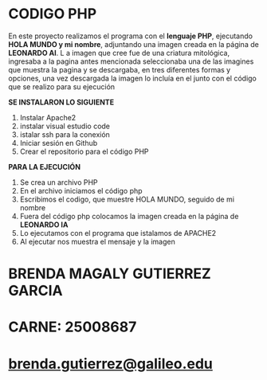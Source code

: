 # CODIGO PHP

En este proyecto realizamos el programa con el **lenguaje PHP**, ejecutando **HOLA MUNDO y mi nombre**, adjuntando una imagen creada en la página de **LEONARDO AI**. L a imagen que cree fue de una criatura mitológica, ingresaba a la pagina antes mencionada seleccionaba una de las imagines que muestra la pagina y se descargaba, en tres diferentes formas y opciones, una vez descargada la imagen lo incluía en el junto con el código que se realizo para su ejecución

**SE INSTALARON LO SIGUIENTE**

1. Instalar Apache2
2. instalar visual estudio code
3. istalar ssh para la conexión
4. Iniciar sesión en Github
5. Crear el repositorio para el código PHP

**PARA LA EJECUCIÓN**

1. Se crea un archivo PHP
2. En el archivo iniciamos el código php
3. Escribimos el codigo, que muestre HOLA MUNDO, seguido de mi nombre
4. Fuera del código php colocamos la imagen creada en la página de **LEONARDO IA**
5. Lo ejecutamos con el programa que istalamos de APACHE2
6. Al ejecutar nos muestra el mensaje y la imagen

# BRENDA MAGALY GUTIERREZ GARCIA #
# CARNE: 25008687 #

# brenda.gutierrez@galileo.edu

